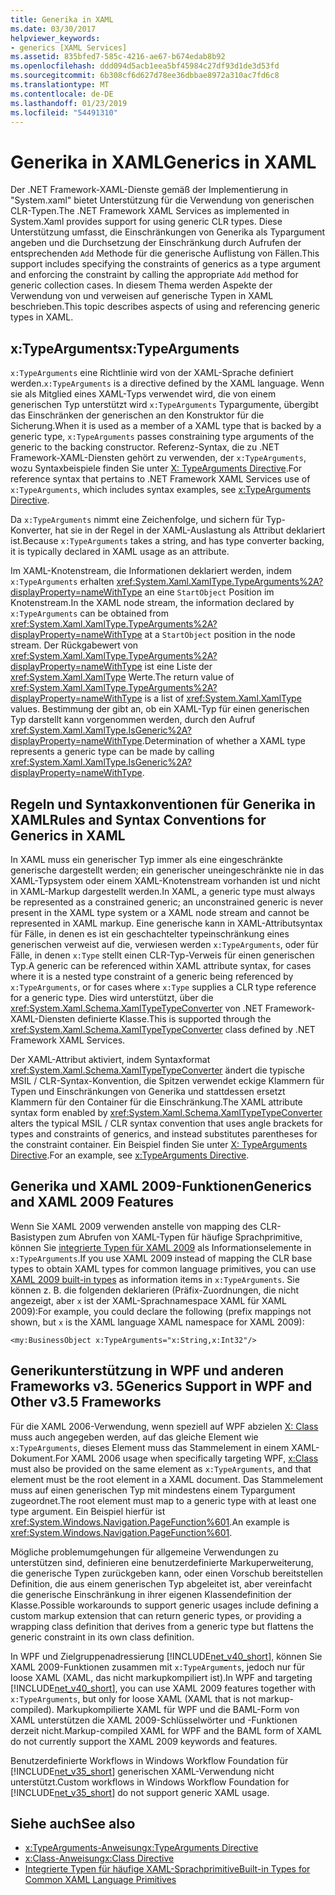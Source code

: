 ```yaml
---
title: Generika in XAML
ms.date: 03/30/2017
helpviewer_keywords:
- generics [XAML Services]
ms.assetid: 835bfed7-585c-4216-ae67-b674edab8b92
ms.openlocfilehash: ddd094d5acb1eea5bf45984c27df93d1de3d53fd
ms.sourcegitcommit: 6b308cf6d627d78ee36dbbae8972a310ac7fd6c8
ms.translationtype: MT
ms.contentlocale: de-DE
ms.lasthandoff: 01/23/2019
ms.locfileid: "54491310"
---
```

# <a name="generics-in-xaml"></a><span data-ttu-id="d75f9-102">Generika in XAML</span><span class="sxs-lookup"><span data-stu-id="d75f9-102">Generics in XAML</span></span>
<span data-ttu-id="d75f9-103">Der .NET Framework-XAML-Dienste gemäß der Implementierung in "System.xaml" bietet Unterstützung für die Verwendung von generischen CLR-Typen.</span><span class="sxs-lookup"><span data-stu-id="d75f9-103">The .NET Framework XAML Services as implemented in System.Xaml provides support for using generic CLR types.</span></span> <span data-ttu-id="d75f9-104">Diese Unterstützung umfasst, die Einschränkungen von Generika als Typargument angeben und die Durchsetzung der Einschränkung durch Aufrufen der entsprechenden `Add` Methode für die generische Auflistung von Fällen.</span><span class="sxs-lookup"><span data-stu-id="d75f9-104">This support includes specifying the constraints of generics as a type argument and enforcing the constraint by calling the appropriate `Add` method for generic collection cases.</span></span> <span data-ttu-id="d75f9-105">In diesem Thema werden Aspekte der Verwendung von und verweisen auf generische Typen in XAML beschrieben.</span><span class="sxs-lookup"><span data-stu-id="d75f9-105">This topic describes aspects of using and referencing generic types in XAML.</span></span>  
  
## <a name="xtypearguments"></a><span data-ttu-id="d75f9-106">x:TypeArguments</span><span class="sxs-lookup"><span data-stu-id="d75f9-106">x:TypeArguments</span></span>  
 <span data-ttu-id="d75f9-107">`x:TypeArguments` eine Richtlinie wird von der XAML-Sprache definiert werden.</span><span class="sxs-lookup"><span data-stu-id="d75f9-107">`x:TypeArguments` is a directive defined by the XAML language.</span></span> <span data-ttu-id="d75f9-108">Wenn sie als Mitglied eines XAML-Typs verwendet wird, die von einem generischen Typ unterstützt wird `x:TypeArguments` Typargumente, übergibt das Einschränken der generischen an den Konstruktor für die Sicherung.</span><span class="sxs-lookup"><span data-stu-id="d75f9-108">When it is used as a member of a XAML type that is backed by a generic type, `x:TypeArguments` passes constraining type arguments of the generic to the backing constructor.</span></span> <span data-ttu-id="d75f9-109">Referenz-Syntax, die zu .NET Framework-XAML-Diensten gehört zu verwenden, der `x:TypeArguments`, wozu Syntaxbeispiele finden Sie unter [X: TypeArguments Directive](../../../docs/framework/xaml-services/x-typearguments-directive.md).</span><span class="sxs-lookup"><span data-stu-id="d75f9-109">For reference syntax that pertains to .NET Framework XAML Services use of `x:TypeArguments`, which includes syntax examples, see [x:TypeArguments Directive](../../../docs/framework/xaml-services/x-typearguments-directive.md).</span></span>  
  
 <span data-ttu-id="d75f9-110">Da `x:TypeArguments` nimmt eine Zeichenfolge, und sichern für Typ-Konverter, hat sie in der Regel in der XAML-Auslastung als Attribut deklariert ist.</span><span class="sxs-lookup"><span data-stu-id="d75f9-110">Because `x:TypeArguments` takes a string, and has type converter backing, it is typically declared in XAML usage as an attribute.</span></span>  
  
 <span data-ttu-id="d75f9-111">Im XAML-Knotenstream, die Informationen deklariert werden, indem `x:TypeArguments` erhalten <xref:System.Xaml.XamlType.TypeArguments%2A?displayProperty=nameWithType> an eine `StartObject` Position im Knotenstream.</span><span class="sxs-lookup"><span data-stu-id="d75f9-111">In the XAML node stream, the information declared by `x:TypeArguments` can be obtained from <xref:System.Xaml.XamlType.TypeArguments%2A?displayProperty=nameWithType> at a `StartObject` position in the node stream.</span></span> <span data-ttu-id="d75f9-112">Der Rückgabewert von <xref:System.Xaml.XamlType.TypeArguments%2A?displayProperty=nameWithType> ist eine Liste der <xref:System.Xaml.XamlType> Werte.</span><span class="sxs-lookup"><span data-stu-id="d75f9-112">The return value of <xref:System.Xaml.XamlType.TypeArguments%2A?displayProperty=nameWithType> is a list of <xref:System.Xaml.XamlType> values.</span></span> <span data-ttu-id="d75f9-113">Bestimmung der gibt an, ob ein XAML-Typ für einen generischen Typ darstellt kann vorgenommen werden, durch den Aufruf <xref:System.Xaml.XamlType.IsGeneric%2A?displayProperty=nameWithType>.</span><span class="sxs-lookup"><span data-stu-id="d75f9-113">Determination of whether a XAML type represents a generic type can be made by calling <xref:System.Xaml.XamlType.IsGeneric%2A?displayProperty=nameWithType>.</span></span>  
  
## <a name="rules-and-syntax-conventions-for-generics-in-xaml"></a><span data-ttu-id="d75f9-114">Regeln und Syntaxkonventionen für Generika in XAML</span><span class="sxs-lookup"><span data-stu-id="d75f9-114">Rules and Syntax Conventions for Generics in XAML</span></span>  
 <span data-ttu-id="d75f9-115">In XAML muss ein generischer Typ immer als eine eingeschränkte generische dargestellt werden; ein generischer uneingeschränkte nie in das XAML-Typsystem oder einem XAML-Knotenstream vorhanden ist und nicht in XAML-Markup dargestellt werden.</span><span class="sxs-lookup"><span data-stu-id="d75f9-115">In XAML, a generic type must always be represented as a constrained generic; an unconstrained generic is never present in the XAML type system or a XAML node stream and cannot be represented in XAML markup.</span></span> <span data-ttu-id="d75f9-116">Eine generische kann in XAML-Attributsyntax für Fälle, in denen es ist ein geschachtelter typeinschränkung eines generischen verweist auf die, verwiesen werden `x:TypeArguments`, oder für Fälle, in denen `x:Type` stellt einen CLR-Typ-Verweis für einen generischen Typ.</span><span class="sxs-lookup"><span data-stu-id="d75f9-116">A generic can be referenced within XAML attribute syntax, for cases where it is a nested type constraint of a generic being referenced by `x:TypeArguments`, or for cases where `x:Type` supplies a CLR type reference for a generic type.</span></span> <span data-ttu-id="d75f9-117">Dies wird unterstützt, über die <xref:System.Xaml.Schema.XamlTypeTypeConverter> von .NET Framework-XAML-Diensten definierte Klasse.</span><span class="sxs-lookup"><span data-stu-id="d75f9-117">This is supported through the <xref:System.Xaml.Schema.XamlTypeTypeConverter> class defined by .NET Framework XAML Services.</span></span>  
  
 <span data-ttu-id="d75f9-118">Der XAML-Attribut aktiviert, indem Syntaxformat <xref:System.Xaml.Schema.XamlTypeTypeConverter> ändert die typische MSIL / CLR-Syntax-Konvention, die Spitzen verwendet eckige Klammern für Typen und Einschränkungen von Generika und stattdessen ersetzt Klammern für den Container für die Einschränkung.</span><span class="sxs-lookup"><span data-stu-id="d75f9-118">The XAML attribute syntax form enabled by <xref:System.Xaml.Schema.XamlTypeTypeConverter> alters the typical MSIL / CLR syntax convention that uses angle brackets for types and constraints of generics, and instead substitutes parentheses for the constraint container.</span></span> <span data-ttu-id="d75f9-119">Ein Beispiel finden Sie unter [X: TypeArguments Directive](../../../docs/framework/xaml-services/x-typearguments-directive.md).</span><span class="sxs-lookup"><span data-stu-id="d75f9-119">For an example, see [x:TypeArguments Directive](../../../docs/framework/xaml-services/x-typearguments-directive.md).</span></span>  
  
## <a name="generics-and-xaml-2009-features"></a><span data-ttu-id="d75f9-120">Generika und XAML 2009-Funktionen</span><span class="sxs-lookup"><span data-stu-id="d75f9-120">Generics and XAML 2009 Features</span></span>  
 <span data-ttu-id="d75f9-121">Wenn Sie XAML 2009 verwenden anstelle von mapping des CLR-Basistypen zum Abrufen von XAML-Typen für häufige Sprachprimitive, können Sie [integrierte Typen für XAML 2009](../../../docs/framework/xaml-services/built-in-types-for-common-xaml-language-primitives.md) als Informationselemente in `x:TypeArguments`.</span><span class="sxs-lookup"><span data-stu-id="d75f9-121">If you use XAML 2009 instead of mapping the CLR base types to obtain XAML types for common language primitives, you can use [XAML 2009 built-in types](../../../docs/framework/xaml-services/built-in-types-for-common-xaml-language-primitives.md) as information items in `x:TypeArguments`.</span></span> <span data-ttu-id="d75f9-122">Sie können z. B. die folgenden deklarieren (Präfix-Zuordnungen, die nicht angezeigt, aber `x` ist der XAML-Sprachnamespace XAML für XAML 2009):</span><span class="sxs-lookup"><span data-stu-id="d75f9-122">For example, you could declare the following (prefix mappings not shown, but `x` is the XAML language XAML namespace for XAML 2009):</span></span>  
  
```xaml  
<my:BusinessObject x:TypeArguments="x:String,x:Int32"/>  
```  
  
## <a name="generics-support-in-wpf-and-other-v35-frameworks"></a><span data-ttu-id="d75f9-123">Generikunterstützung in WPF und anderen Frameworks v3. 5</span><span class="sxs-lookup"><span data-stu-id="d75f9-123">Generics Support in WPF and Other v3.5 Frameworks</span></span>  
 <span data-ttu-id="d75f9-124">Für die XAML 2006-Verwendung, wenn speziell auf WPF abzielen [X: Class](../../../docs/framework/xaml-services/x-class-directive.md) muss auch angegeben werden, auf das gleiche Element wie `x:TypeArguments`, dieses Element muss das Stammelement in einem XAML-Dokument.</span><span class="sxs-lookup"><span data-stu-id="d75f9-124">For XAML 2006 usage when specifically targeting WPF, [x:Class](../../../docs/framework/xaml-services/x-class-directive.md) must also be provided on the same element as `x:TypeArguments`, and that element must be the root element in a XAML document.</span></span> <span data-ttu-id="d75f9-125">Das Stammelement muss auf einen generischen Typ mit mindestens einem Typargument zugeordnet.</span><span class="sxs-lookup"><span data-stu-id="d75f9-125">The root element must map to a generic type with at least one type argument.</span></span> <span data-ttu-id="d75f9-126">Ein Beispiel hierfür ist <xref:System.Windows.Navigation.PageFunction%601>.</span><span class="sxs-lookup"><span data-stu-id="d75f9-126">An example is <xref:System.Windows.Navigation.PageFunction%601>.</span></span>  
  
 <span data-ttu-id="d75f9-127">Mögliche problemumgehungen für allgemeine Verwendungen zu unterstützen sind, definieren eine benutzerdefinierte Markuperweiterung, die generische Typen zurückgeben kann, oder einen Vorschub bereitstellen Definition, die aus einem generischen Typ abgeleitet ist, aber vereinfacht die generische Einschränkung in ihrer eigenen Klassendefinition der Klasse.</span><span class="sxs-lookup"><span data-stu-id="d75f9-127">Possible workarounds to support generic usages include defining a custom markup extension that can return generic types, or providing a wrapping class definition that derives from a generic type but flattens the generic constraint in its own class definition.</span></span>  
  
 <span data-ttu-id="d75f9-128">In WPF und Zielgruppenadressierung [!INCLUDE[net_v40_short](../../../includes/net-v40-short-md.md)], können Sie XAML 2009-Funktionen zusammen mit `x:TypeArguments`, jedoch nur für loose XAML (XAML, das nicht markupkompiliert ist).</span><span class="sxs-lookup"><span data-stu-id="d75f9-128">In WPF and targeting [!INCLUDE[net_v40_short](../../../includes/net-v40-short-md.md)], you can use XAML 2009 features together with `x:TypeArguments`, but only for loose XAML (XAML that is not markup-compiled).</span></span> <span data-ttu-id="d75f9-129">Markupkompilierte XAML für WPF und die BAML-Form von XAML unterstützen die XAML 2009-Schlüsselwörter und -Funktionen derzeit nicht.</span><span class="sxs-lookup"><span data-stu-id="d75f9-129">Markup-compiled XAML for WPF and the BAML form of XAML do not currently support the XAML 2009 keywords and features.</span></span>  
  
 <span data-ttu-id="d75f9-130">Benutzerdefinierte Workflows in Windows Workflow Foundation für [!INCLUDE[net_v35_short](../../../includes/net-v35-short-md.md)] generischen XAML-Verwendung nicht unterstützt.</span><span class="sxs-lookup"><span data-stu-id="d75f9-130">Custom workflows in Windows Workflow Foundation for [!INCLUDE[net_v35_short](../../../includes/net-v35-short-md.md)] do not support generic XAML usage.</span></span>  
  
## <a name="see-also"></a><span data-ttu-id="d75f9-131">Siehe auch</span><span class="sxs-lookup"><span data-stu-id="d75f9-131">See also</span></span>
- [<span data-ttu-id="d75f9-132">x:TypeArguments-Anweisung</span><span class="sxs-lookup"><span data-stu-id="d75f9-132">x:TypeArguments Directive</span></span>](../../../docs/framework/xaml-services/x-typearguments-directive.md)
- [<span data-ttu-id="d75f9-133">x:Class-Anweisung</span><span class="sxs-lookup"><span data-stu-id="d75f9-133">x:Class Directive</span></span>](../../../docs/framework/xaml-services/x-class-directive.md)
- [<span data-ttu-id="d75f9-134">Integrierte Typen für häufige XAML-Sprachprimitive</span><span class="sxs-lookup"><span data-stu-id="d75f9-134">Built-in Types for Common XAML Language Primitives</span></span>](../../../docs/framework/xaml-services/built-in-types-for-common-xaml-language-primitives.md)
